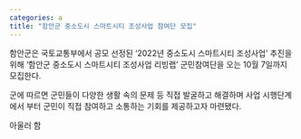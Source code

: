 ```yaml
---
categories: a
title: "함안군 중소도시 스마트시티 조성사업 참여단 모집"
---
```

함안군은 국토교통부에서 공모 선정된 ‘2022년 중소도시 스마트시티 조성사업’ 추진을 위해 ‘함안군 중소도시 스마트시티 조성사업 리빙랩’ 군민참여단을 오는 10월 7일까지 모집한다.

군에 따르면 군민들이 다양한 생활 속의 문제 등 직접 발굴하고 해결하며 사업 시행단계에서 부터 군민이 직접 참여하고 소통하는 기회를 제공하고자 마련됐다. 

아울러 함